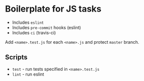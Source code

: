 # Boilerplate for JS tasks

- Includes `eslint`
- Includes `pre-commit` hooks (eslint)
- Includes `ci` (travis-ci)

Add `<name>.test.js` for each `<name>.js` and protect `master` branch.

## Scripts
- `test` - run tests specified in `<name>.test.js`
- `lint` - run eslint
